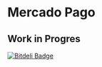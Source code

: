# Mercado Pago
## Work in Progres


[![Bitdeli Badge](https://d2weczhvl823v0.cloudfront.net/sagmor/mercado_pago/trend.png)](https://bitdeli.com/free "Bitdeli Badge")

